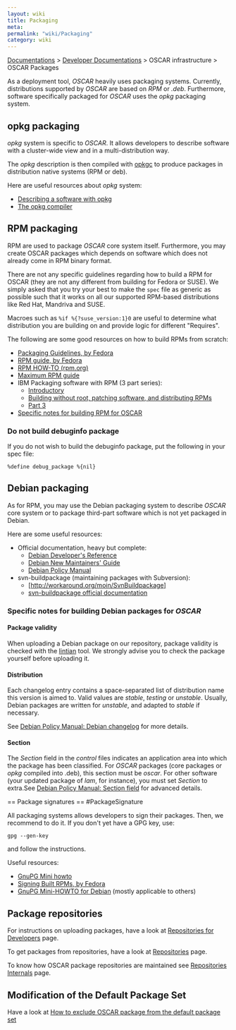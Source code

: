 ```yaml
---
layout: wiki
title: Packaging
meta: 
permalink: "wiki/Packaging"
category: wiki
---
```

<!-- Name: Packaging -->
<!-- Version: 4 -->
<!-- Author: bli -->
[Documentations](Document) > [Developer Documentations](DevelDocs) > OSCAR infrastructure > OSCAR Packages

As a deployment tool, *OSCAR* heavily uses packaging systems. Currently, distributions supported by *OSCAR* are based on _RPM_ or _.deb_. Furthermore, software specifically packaged for *OSCAR* uses the _opkg_ packaging system.

## opkg packaging

_opkg_ system is specific to *OSCAR*. It allows developers to describe software with a cluster-wide view and in a multi-distribution way.

The _opkg_ description is then compiled with [opkgc](opkg_opkgc) to produce packages in distribution native systems (RPM or deb).

Here are useful resources about _opkg_ system:
 * [Describing a software with opkg](opkgAPI)
 * [The opkg compiler](opkg_opkgc)

## RPM packaging

RPM are used to package *OSCAR* core system itself. Furthermore, you may create OSCAR packages which depends on software which does not already come in RPM binary format.

There are not any specific guidelines regarding how to build a RPM for OSCAR (they are not any different from building for Fedora or SUSE).  We simply asked that you try your best to make the `spec` file as generic as possible such that it works on all our supported RPM-based distributions like Red Hat, Mandriva and SUSE.

Macroes such as `%if %{?suse_version:1}0` are useful to determine what distribution you are building on and provide logic for different "Requires".

The following are some good resources on how to build RPMs from scratch:

 * [Packaging Guidelines, by Fedora](http://fedoraproject.orgPackaging/Guidelines?action=show&redirect=PackagingGuidelines)
 * [RPM guide, by Fedora](http://docs.fedoraproject.org/drafts/rpm-guide-en)
 * [RPM HOW-TO (rpm.org)](http://www.rpm.org/support/RPM-HOWTO.html)
 * [Maximum RPM guide](http://www.rpm.org/max-rpm)
 * IBM Packaging software with RPM (3 part series):
   * [Introductory](http://www.ibm.com/developerworks/linux/library/l-rpm1)
   * [Building without root, patching software, and distributing RPMs](http://www.ibm.com/developerworks/linux/library/l-rpm2)
   * [Part 3](http://www.ibm.com/developerworks/linux/library/l-rpm3.html)
 * [Specific notes for building RPM for OSCAR](BuildRPM)

### Do not build debuginfo package

If you do not wish to build the debuginfo package, put the following in your spec file:


    %define debug_package %{nil}

## Debian packaging

As for RPM, you may use the Debian packaging system to describe *OSCAR* core system or to package third-part software which is not yet packaged in Debian.

Here are some useful resources:

 * Official documentation, heavy but complete:
   * [Debian Developer's Reference](http://www.debian.org/doc/developers-reference/index.html)
   * [Debian New Maintainers' Guide](http://www.debian.org/doc/manuals/maint-guide/index.html)
   * [Debian Policy Manual](http://www.debian.org/doc/debian-policy)
 * svn-buildpackage (maintaining packages with Subversion):
   * [http://workaround.org/moin/SvnBuildpackage]
   * [svn-buildpackage official documentation](http://www-user.rhrk.uni-kl.de/~blochedu/svn-docs/HOWTO.html)

### Specific notes for building Debian packages for *OSCAR*

#### Package validity

When uploading a Debian package on our repository, package validity is checked with the [lintian](http://lintian.debian.org) tool. We strongly advise you to check the package yourself before uploading it.

#### Distribution

Each changelog entry contains a space-separated list of distribution name this version is aimed to. Valid values are _stable_, _testing_ or _unstable_. Usually, Debian packages are written for _unstable_, and adapted to _stable_ if necessary.

See [Debian Policy Manual: Debian changelog](http://www.debian.org/doc/debian-policy/ch-source.html#s-dpkgchangelog) for more details.

#### Section

The _Section_ field in the _control_ files indicates an application area into which the package has been classified. For *OSCAR* packages (core packages or _opkg_ compiled into .deb), this section must be _oscar_. For other software (your updated package of _lam_, for instance), you must set _Section_ to extra.See  [Debian Policy Manual: Section field](http://www.debian.org/doc/debian-policy/ch-archive.html#s-subsections) for advanced details.

== Package signatures == #PackageSignature

All packaging systems allows developers to sign their packages. Then, we recommend to do it. If you don't yet have a GPG key, use:


    gpg --gen-key

and follow the instructions.

Useful resources: 
 * [GnuPG Mini howto](http://www.dewinter.com/gnupg_howto/english/GPGMiniHowto.html)
 * [Signing Built RPMs, by Fedora](http://docs.fedoraproject.org/drafts/rpm-guide-en/ch11s04.html)
 * [GnuPG Mini-HOWTO for Debian](http://www.infodrom.org/Debian/doc/gnupg.html) (mostly applicable to others)

## Package repositories

For instructions on uploading packages, have a look at [Repositories for Developers](DevelRepositories) page.

To get packages from repositories, have a look at [Repositories](Repositories) page.

To know how OSCAR package repositories are maintained see [Repositories Internals](RepositoriesInternals) page.

## Modification of the Default Package Set

Have a look at [How to exclude OSCAR package from the default package set](ExcludeOSCARPackagesByDefault)
